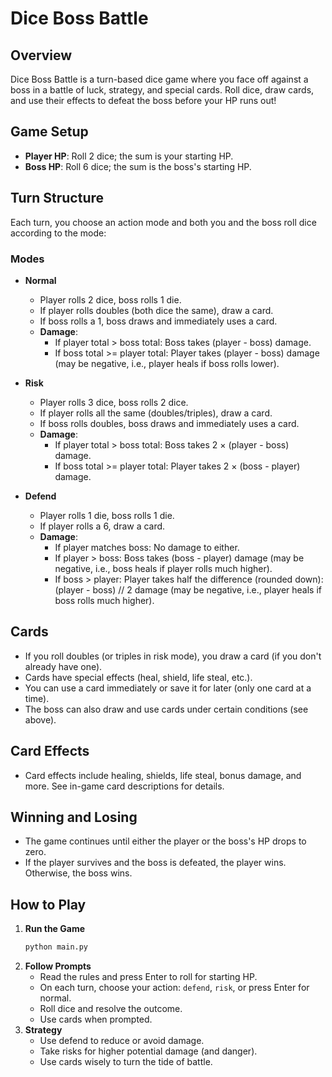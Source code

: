 # Dice Boss Battle

## Overview

Dice Boss Battle is a turn-based dice game where you face off against a boss in a battle of luck, strategy, and special cards. Roll dice, draw cards, and use their effects to defeat the boss before your HP runs out!

## Game Setup

- **Player HP**: Roll 2 dice; the sum is your starting HP.
- **Boss HP**: Roll 6 dice; the sum is the boss's starting HP.

## Turn Structure

Each turn, you choose an action mode and both you and the boss roll dice according to the mode:

### Modes

- **Normal**
   - Player rolls 2 dice, boss rolls 1 die.
   - If player rolls doubles (both dice the same), draw a card.
   - If boss rolls a 1, boss draws and immediately uses a card.
   - **Damage**:
      - If player total > boss total: Boss takes (player - boss) damage.
      - If boss total >= player total: Player takes (player - boss) damage (may be negative, i.e., player heals if boss rolls lower).

- **Risk**
   - Player rolls 3 dice, boss rolls 2 dice.
   - If player rolls all the same (doubles/triples), draw a card.
   - If boss rolls doubles, boss draws and immediately uses a card.
   - **Damage**:
      - If player total > boss total: Boss takes 2 × (player - boss) damage.
      - If boss total >= player total: Player takes 2 × (boss - player) damage.

- **Defend**
   - Player rolls 1 die, boss rolls 1 die.
   - If player rolls a 6, draw a card.
   - **Damage**:
      - If player matches boss: No damage to either.
      - If player > boss: Boss takes (boss - player) damage (may be negative, i.e., boss heals if player rolls much higher).
      - If boss > player: Player takes half the difference (rounded down): (player - boss) // 2 damage (may be negative, i.e., player heals if boss rolls much higher).

## Cards

- If you roll doubles (or triples in risk mode), you draw a card (if you don't already have one).
- Cards have special effects (heal, shield, life steal, etc.).
- You can use a card immediately or save it for later (only one card at a time).
- The boss can also draw and use cards under certain conditions (see above).

## Card Effects

- Card effects include healing, shields, life steal, bonus damage, and more. See in-game card descriptions for details.

## Winning and Losing

- The game continues until either the player or the boss's HP drops to zero.
- If the player survives and the boss is defeated, the player wins. Otherwise, the boss wins.

## How to Play

1. **Run the Game**
    ```sh
    python main.py
    ```
2. **Follow Prompts**
    - Read the rules and press Enter to roll for starting HP.
    - On each turn, choose your action: `defend`, `risk`, or press Enter for normal.
    - Roll dice and resolve the outcome.
    - Use cards when prompted.
3. **Strategy**
    - Use defend to reduce or avoid damage.
    - Take risks for higher potential damage (and danger).
    - Use cards wisely to turn the tide of battle.
